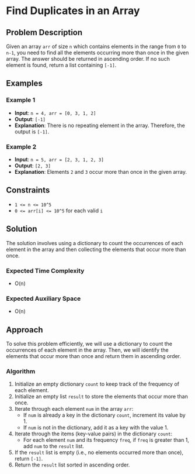 # Find Duplicates in an Array

## Problem Description

Given an array `arr` of size `n` which contains elements in the range from `0` to `n-1`, you need to find all the elements occurring more than once in the given array. The answer should be returned in ascending order. If no such element is found, return a list containing `[-1]`.

## Examples

### Example 1
- **Input**: `n = 4, arr = [0, 3, 1, 2]`
- **Output**: `[-1]`
- **Explanation**: There is no repeating element in the array. Therefore, the output is `[-1]`.

### Example 2
- **Input**: `n = 5, arr = [2, 3, 1, 2, 3]`
- **Output**: `[2, 3]`
- **Explanation**: Elements `2` and `3` occur more than once in the given array.

## Constraints
- `1 <= n <= 10^5`
- `0 <= arr[i] <= 10^5` for each valid `i`

## Solution

The solution involves using a dictionary to count the occurrences of each element in the array and then collecting the elements that occur more than once.

### Expected Time Complexity
- O(n)

### Expected Auxiliary Space
- O(n)

## Approach

To solve this problem efficiently, we will use a dictionary to count the occurrences of each element in the array. Then, we will identify the elements that occur more than once and return them in ascending order.

### Algorithm
1. Initialize an empty dictionary `count` to keep track of the frequency of each element.
2. Initialize an empty list `result` to store the elements that occur more than once.
3. Iterate through each element `num` in the array `arr`:
   - If `num` is already a key in the dictionary `count`, increment its value by 1.
   - If `num` is not in the dictionary, add it as a key with the value 1.
4. Iterate through the items (key-value pairs) in the dictionary `count`:
   - For each element `num` and its frequency `freq`, if `freq` is greater than 1, add `num` to the `result` list.
5. If the `result` list is empty (i.e., no elements occurred more than once), return `[-1]`.
6. Return the `result` list sorted in ascending order.
